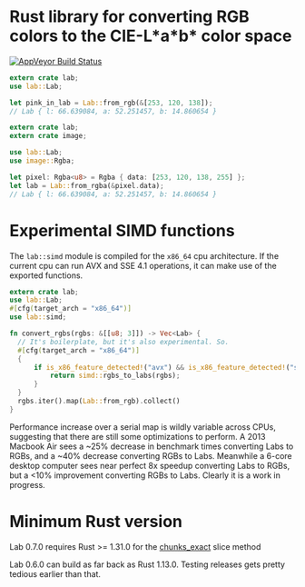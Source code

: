 # Rust library for converting RGB colors to the CIE-L\*a\*b\* color space
[![AppVeyor Build Status](https://ci.appveyor.com/api/projects/status/github/TooManyBees/lab?branch=master&svg=true)](https://ci.appveyor.com/project/TooManyBees/lab)

```rust
extern crate lab;
use lab::Lab;

let pink_in_lab = Lab::from_rgb(&[253, 120, 138]);
// Lab { l: 66.639084, a: 52.251457, b: 14.860654 }
```

```rust
extern crate lab;
extern crate image;

use lab::Lab;
use image::Rgba;

let pixel: Rgba<u8> = Rgba { data: [253, 120, 138, 255] };
let lab = Lab::from_rgba(&pixel.data);
// Lab { l: 66.639084, a: 52.251457, b: 14.860654 }
```

# Experimental SIMD functions

The `lab::simd` module is compiled for the `x86_64` cpu architecture. If the
current cpu can run AVX and SSE 4.1 operations, it can make use of the exported
functions.

```rust
extern crate lab;
use lab::Lab;
#[cfg(target_arch = "x86_64")]
use lab::simd;

fn convert_rgbs(rgbs: &[[u8; 3]]) -> Vec<Lab> {
  // It's boilerplate, but it's also experimental. So.
  #[cfg(target_arch = "x86_64")]
  {
      if is_x86_feature_detected!("avx") && is_x86_feature_detected!("sse4.1") {
          return simd::rgbs_to_labs(rgbs);
      }
  }
  rgbs.iter().map(Lab::from_rgb).collect()
}
```

Performance increase over a serial map is wildly variable across CPUs, suggesting that
there are still some optimizations to perform. A 2013 Macbook Air sees a \~25% decrease in benchmark times converting Labs to RGBs, and a \~40% decrease converting RGBs to Labs.
Meanwhile a 6-core desktop computer sees near perfect 8x speedup converting Labs to RGBs,
but a <10% improvement converting RGBs to Labs. Clearly it is a work in progress.

# Minimum Rust version
Lab 0.7.0 requires Rust >= 1.31.0 for the [chunks_exact](https://doc.rust-lang.org/std/primitive.slice.html#method.chunks_exact) slice method

Lab 0.6.0 can build as far back as Rust 1.13.0. Testing releases gets pretty tedious earlier than that.
